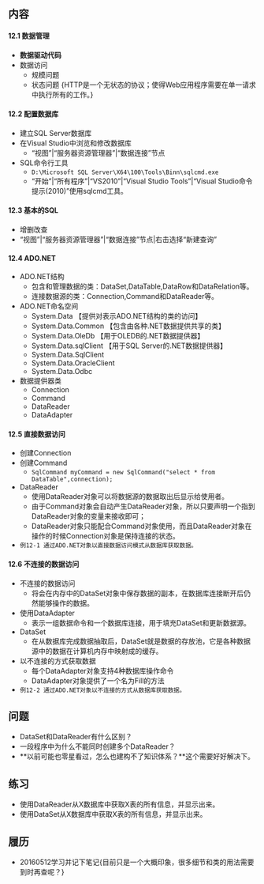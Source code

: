 ##  内容

#### 12.1 数据管理
+ **数据驱动代码**
+ 数据访问
	+ 规模问题 
	+ 状态问题 {HTTP是一个无状态的协议；使得Web应用程序需要在单一请求中执行所有的工作。}

#### 12.2 配置数据库
+ 建立SQL Server数据库
+ 在Visual Studio中浏览和修改数据库
	+ “视图”|“服务器资源管理器”|“数据连接”节点
+ SQL命令行工具
	+ `D:\Microsoft SQL Server\X64\100\Tools\Binn\sqlcmd.exe`
	+ “开始”|“所有程序”|“VS2010”|“Visual Studio Tools”|“Visual Studio命令提示(2010)”使用sqlcmd工具。


#### 12.3 基本的SQL
+ 增删改查
+ “视图”|“服务器资源管理器”|“数据连接”节点|右击选择“新建查询”

#### 12.4 ADO.NET
+ ADO.NET结构
	+ 包含和管理数据的类：DataSet,DataTable,DataRow和DataRelation等。
	+ 连接数据源的类：Connection,Command和DataReader等。
+ ADO.NET命名空间
	+ System.Data  【提供对表示ADO.NET结构的类的访问】
	+ System.Data.Common  【包含由各种.NET数据提供共享的类】
	+ System.Data.OleDb 【用于OLEDB的.NET数据提供器】
	+ System.Data.sqlClient  【用于SQL Server的.NET数据提供器】
	+ System.Data.SqlClient
	+ System.Data.OracleClient
	+ System.Data.Odbc
+ 数据提供器类
	+ Connection
	+ Command
	+ DataReader
	+ DataAdapter


####  12.5 直接数据访问
+ 创建Connection
+ 创建Command
	+ `SqlCommand myCommand = new SqlCommand("select * from DataTable",connection);`
+ DataReader
	+ 使用DataReader对象可以将数据源的数据取出后显示给使用者。
	+ 由于Command对象会自动产生DataReader对象，所以只要声明一个指到DataReader对象的变量来接收即可；
	+ DataReader对象只能配合Command对象使用，而且DataReader对象在操作的时候Connection对象是保持连接的状态。
+ `例12-1 通过ADO.NET对象以直接数据访问模式从数据库获取数据。`

#### 12.6 不连接的数据访问
+ 不连接的数据访问
	+ 将会在内存中的DataSet对象中保存数据的副本，在数据库连接断开后仍然能够操作的数据。
+ 使用DataAdapter
	+ 表示一组数据命令和一个数据库连接，用于填充DataSet和更新数据源。
+ DataSet
	+ 在从数据库完成数据抽取后，DataSet就是数据的存放池，它是各种数据源中的数据在计算机内存中映射成的缓存。
+ 以不连接的方式获取数据
	+ 每个DataAdapter对象支持4种数据库操作命令
	+ DataAdapter对象提供了一个名为Fill的方法
+ `例12-2 通过ADO.NET对象以不连接的方式从数据库获取数据。`


##  问题
+ DataSet和DataReader有什么区别？
+ 一段程序中为什么不能同时创建多个DataReader？
+ **以前可能也零星看过，怎么也建构不了知识体系？**这个需要好好解决下。


##  练习
+ 使用DataReader从X数据库中获取X表的所有信息，并显示出来。
+ 使用DataSet从X数据库中获取X表的所有信息，并显示出来。


##  履历
+ 20160512学习并记下笔记{目前只是一个大概印象，很多细节和类的用法需要到时再查呢？}
